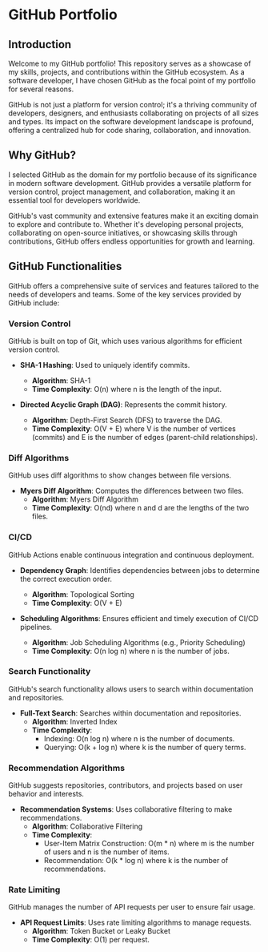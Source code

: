# GitHub Portfolio
## Introduction

Welcome to my GitHub portfolio! This repository serves as a showcase of my skills, projects, and contributions within the GitHub ecosystem. As a software developer, I have chosen GitHub as the focal point of my portfolio for several reasons.

GitHub is not just a platform for version control; it's a thriving community of developers, designers, and enthusiasts collaborating on projects of all sizes and types. Its impact on the software development landscape is profound, offering a centralized hub for code sharing, collaboration, and innovation.

## Why GitHub?
I selected GitHub as the domain for my portfolio because of its significance in modern software development. GitHub provides a versatile platform for version control, project management, and collaboration, making it an essential tool for developers worldwide.

GitHub's vast community and extensive features make it an exciting domain to explore and contribute to. Whether it's developing personal projects, collaborating on open-source initiatives, or showcasing skills through contributions, GitHub offers endless opportunities for growth and learning.

## GitHub Functionalities
GitHub offers a comprehensive suite of services and features tailored to the needs of developers and teams. Some of the key services provided by GitHub include:

### Version Control

GitHub is built on top of Git, which uses various algorithms for efficient version control.

- **SHA-1 Hashing**: Used to uniquely identify commits.
  - **Algorithm**: SHA-1
  - **Time Complexity**: O(n) where n is the length of the input.

- **Directed Acyclic Graph (DAG)**: Represents the commit history.
  - **Algorithm**: Depth-First Search (DFS) to traverse the DAG.
  - **Time Complexity**: O(V + E) where V is the number of vertices (commits) and E is the number of edges (parent-child relationships).

### Diff Algorithms

GitHub uses diff algorithms to show changes between file versions.

- **Myers Diff Algorithm**: Computes the differences between two files.
  - **Algorithm**: Myers Diff Algorithm
  - **Time Complexity**: O(nd) where n and d are the lengths of the two files.

### CI/CD

GitHub Actions enable continuous integration and continuous deployment.

- **Dependency Graph**: Identifies dependencies between jobs to determine the correct execution order.
  - **Algorithm**: Topological Sorting
  - **Time Complexity**: O(V + E)

- **Scheduling Algorithms**: Ensures efficient and timely execution of CI/CD pipelines.
  - **Algorithm**: Job Scheduling Algorithms (e.g., Priority Scheduling)
  - **Time Complexity**: O(n log n) where n is the number of jobs.

### Search Functionality

GitHub's search functionality allows users to search within documentation and repositories.

- **Full-Text Search**: Searches within documentation and repositories.
  - **Algorithm**: Inverted Index
  - **Time Complexity**:
    - Indexing: O(n log n) where n is the number of documents.
    - Querying: O(k + log n) where k is the number of query terms.

### Recommendation Algorithms

GitHub suggests repositories, contributors, and projects based on user behavior and interests.

- **Recommendation Systems**: Uses collaborative filtering to make recommendations.
  - **Algorithm**: Collaborative Filtering
  - **Time Complexity**:
    - User-Item Matrix Construction: O(m * n) where m is the number of users and n is the number of items.
    - Recommendation: O(k * log n) where k is the number of recommendations.

### Rate Limiting

GitHub manages the number of API requests per user to ensure fair usage.

- **API Request Limits**: Uses rate limiting algorithms to manage requests.
  - **Algorithm**: Token Bucket or Leaky Bucket
  - **Time Complexity**: O(1) per request.

